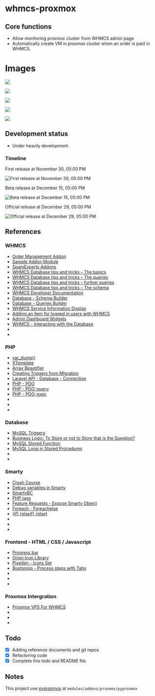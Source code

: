 # whmcs-proxmox

## Core functions
- Allow monitoring proxmox cluster from WHMCS admin page
- Automatically create VM in proxmox cluster when an order is paid in WHMCS.

# Images

![](https://raw.githubusercontent.com/baonq-me/whmcs-proxmox/master/images/info.png)

![](https://raw.githubusercontent.com/baonq-me/whmcs-proxmox/master/images/config.png)

![](https://raw.githubusercontent.com/baonq-me/whmcs-proxmox/master/images/paid.png)

![](https://raw.githubusercontent.com/baonq-me/whmcs-proxmox/master/images/queued.png)

![](https://raw.githubusercontent.com/baonq-me/whmcs-proxmox/master/images/created.png)


## Development status
- Under heavily development.

### Timeline
First release at November 30, 05:00 PM

![First release at November 30, 05:00 PM](https://img1.niftyimages.com/4s5/o50/m3m)

Beta release at December 15, 05:00 PM

![Beta release at December 15, 05:00 PM](https://img1.niftyimages.com/4s5/d50/k3m)

Official release at December 29, 05:00 PM

![Official release at December 29, 05:00 PM](https://img1.niftyimages.com/4s5/r50/j3m)

## References 
### WHMCS 
- [Order Management Addon](https://github.com/dylanhansch/whmcs-order-management)
- [Sample Addon Module](https://github.com/WHMCS/sample-addon-module)
- [SpamExperts Addons](https://github.com/SpamExperts/whmcs-addon)
- [WHMCS Database tips and tricks – The basics](https://www.whmcs.guru/development/whmcs-database-tips-tricks-basics/)
- [WHMCS Database tips and tricks – The queries](https://www.whmcs.guru/development/whmcs-database-tips-tricks-queries/)
- [WHMCS Database tips and tricks – further queries](https://www.whmcs.guru/development/whmcs-database-tips-tricks-queries-2/)
- [WHMCS Database tips and tricks – The schema](https://www.whmcs.guru/development/whmcs-database-tips-tricks-schema/)
- [WHMCS Developer Documentation](https://developers.whmcs.com/)
- [Database - Schema Builder](https://laravel.com/docs/4.2/schema)
- [Database - Queries Builder](https://laravel.com/docs/4.2/queries)
- [WHMCS Service Information Display](https://www.whmcs.guru/whmcs-modifications/whmcs-v6-service-information-display/)
- [Adding an item for logged in users with WHMCS](https://www.whmcs.guru/whmcs-modifications/adding-item-logged-users-whmcs/)
- [Admin Dashboard Widgets](https://developers.whmcs.com/addon-modules/admin-dashboard-widgets/)
- [WHMCS - Interacting with the Database](https://developers.whmcs.com/advanced/db-interaction/)
- []()
- []()

### PHP
- [var_dump()](https://www.w3resource.com/php/function-reference/var_dump.php)
- [XTemplate](https://mynukeviet.net/lap-trinh-php/xtemplate-tach-ma-php-va-html-trong-lap-trinh-php-147.html)
- [Array Beautifier](http://phillihp.com/toolz/php-array-beautifier/)
- [Creating Triggers from Migration](https://laracasts.com/discuss/channels/general-discussion/creating-triggers-from-migration)
- [Laravel API - Database - Connection](https://laravel.com/api/5.3/Illuminate/Database/Connection.html)
- [PHP - PDO](http://php.net/PDO)
- [PHP - PDO::query](http://php.net/manual/en/pdo.query.php)
- [PHP - PDO::exec](http://php.net/manual/en/pdo.exec.php)
- []()
- []()
- []()

### Database
- [MySQL Triggers](https://www.w3resource.com/mysql/mysql-triggers.php)
- [Business Logic: To Store or not to Store that is the Question?](https://www.paragoncorporation.com/ArticleDetail.aspx?ArticleID=28)
- [MySQL Stored Function](http://www.mysqltutorial.org/mysql-stored-function/)
- [MySQL Loop in Stored Procedures](http://www.mysqltutorial.org/stored-procedures-loop.aspx)
- []()
- []()

### Smarty
- [Crash Course](https://www.smarty.net/crash_course)
- [Debug variables in Smarty](https://stackoverflow.com/questions/2431763/how-to-debug-variables-in-smarty-like-in-php-var-dump)
- [SmartyBC](https://www.smarty.net/docs/en/bc.tpl)
- [PHP tags](https://www.smarty.net/docsv2/en/language.function.php.tpl)
- [Feature Requests - Expose Smarty Object](https://requests.whmcs.com/topic/expose-smarty-object)
- [Foreach - Foreachelse](https://www.smarty.net/docsv2/en/language.function.foreach.tpl)
- [{if},{elseif},{else}](https://www.smarty.net/docsv2/en/language.function.if.tpl)
- []()
- []()
- []()

### Frontend - HTML / CSS / Javascript
- [Progress bar](https://www.w3schools.com/howto/howto_js_progressbar.asp)
- [Orion Icon Library](https://orioniconlibrary.com/app)
- [Pixeden - Icons Set](https://www.pixeden.com/icons-set)
- [Bootsnipp - Process steps with Tabs](https://bootsnipp.com/snippets/QArOX)
- []()
- []()
- []()

### Proxmox Intergration
- [Proxmox VPS For WHMCS](https://www.docs.modulesgarden.com/Proxmox_VPS_For_WHMCS)
- []()
- []()
- []()

## Todo
- [x] Adding reference documents and git repos
- [x] Refactoring code
- [x] Complete this todo and README file.

## Notes
This project use [pyproxmox](https://github.com/baonq-me/pyproxmox) at <code>modules/addons/proxmox/pyproxmox</code>
